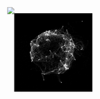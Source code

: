 <a href="https://github.com/Zurisen">
  <img align="left" src="https://github-readme-stats.vercel.app/api/top-langs/?username=Zurisen&hide=jupyter+notebook,html&langs_count=6&layout=compact" />
</a>
<p>
  <img align="left" height="180px" src="ezgif.com-crop.gif" />
</p>
